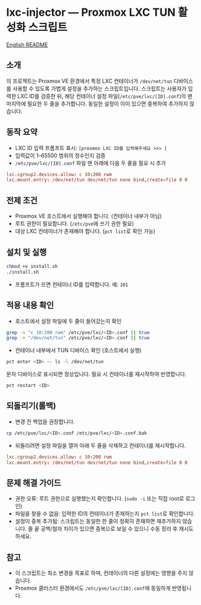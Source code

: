 # lxc-injector — Proxmox LXC TUN 활성화 스크립트

[English README](README.en.md)

## 소개
이 프로젝트는 Proxmox VE 환경에서 특정 LXC 컨테이너가 `/dev/net/tun` 디바이스를 사용할 수 있도록 가볍게 설정을 추가하는 스크립트입니다. 스크립트는 사용자가 입력한 LXC ID를 검증한 뒤, 해당 컨테이너 설정 파일(`/etc/pve/lxc/[ID].conf`)의 맨 마지막에 필요한 두 줄을 추가합니다. 동일한 설정이 이미 있으면 중복하여 추가하지 않습니다.

## 동작 요약
- LXC ID 입력 프롬프트 표시: `[proxmox LXC ID를 입력해주세요 >>> ]`
- 입력값이 1–65500 범위의 정수인지 검증
- `/etc/pve/lxc/[ID].conf` 파일 맨 아래에 다음 두 줄을 필요 시 추가

```conf
lxc.cgroup2.devices.allow: c 10:200 rwm
lxc.mount.entry: /dev/net/tun dev/net/tun none bind,create=file 0 0
```

## 전제 조건
- Proxmox VE 호스트에서 실행해야 합니다. (컨테이너 내부가 아님)
- 루트 권한이 필요합니다. (`/etc/pve`에 쓰기 권한 필요)
- 대상 LXC 컨테이너가 존재해야 합니다. (`pct list`로 확인 가능)

## 설치 및 실행
```bash
chmod +x install.sh
./install.sh
```
- 프롬프트가 뜨면 컨테이너 ID를 입력합니다. 예: `101`

## 적용 내용 확인
- 호스트에서 설정 파일에 두 줄이 들어갔는지 확인
```bash
grep -n "c 10:200 rwm" /etc/pve/lxc/<ID>.conf || true
grep -n "/dev/net/tun" /etc/pve/lxc/<ID>.conf || true
```
- 컨테이너 내부에서 TUN 디바이스 확인 (호스트에서 실행)
```bash
pct enter <ID> -- ls -l /dev/net/tun
```
문자 디바이스로 표시되면 정상입니다. 필요 시 컨테이너를 재시작하여 반영합니다.
```bash
pct restart <ID>
```

## 되돌리기(롤백)
- 변경 전 백업을 권장합니다.
```bash
cp /etc/pve/lxc/<ID>.conf /etc/pve/lxc/<ID>.conf.bak
```
- 되돌리려면 설정 파일을 열어 아래 두 줄을 삭제하고 컨테이너를 재시작합니다.
```conf
lxc.cgroup2.devices.allow: c 10:200 rwm
lxc.mount.entry: /dev/net/tun dev/net/tun none bind,create=file 0 0
```

## 문제 해결 가이드
- 권한 오류: 루트 권한으로 실행했는지 확인합니다. (`sudo -i` 또는 직접 root로 로그인)
- 파일을 찾을 수 없음: 입력한 ID의 컨테이너가 존재하는지 `pct list`로 확인합니다.
- 설정이 중복 추가됨: 스크립트는 동일한 한 줄이 정확히 존재하면 재추가하지 않습니다. 줄 끝 공백/철자 차이가 있으면 중복으로 보일 수 있으니 수동 정리 후 재시도하세요.

## 참고
- 이 스크립트는 최소 변경을 목표로 하며, 컨테이너의 다른 설정에는 영향을 주지 않습니다.
- Proxmox 클러스터 환경에서도 `/etc/pve/lxc/[ID].conf`에 동일하게 반영됩니다.

